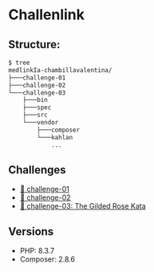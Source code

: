 # Challenlink

## Structure:

```bash
$ tree
medlinkIa-chambillavalentina/
├───challenge-01
├───challenge-02
└───challenge-03
    ├───bin
    ├───spec
    ├───src
    └───vendor
        ├───composer
        └───kahlan
            ...
```

## Challenges

- [📁 challenge-01](/challenge-01)
- [📁 challenge-02](/challenge-02)
- [📁 challenge-03: The Gilded Rose Kata](/challenge-03)

## Versions

- PHP: 8.3.7
- Composer: 2.8.6